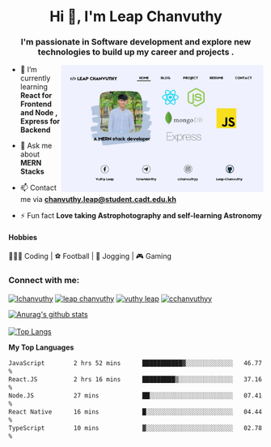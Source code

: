 


<h1 align="center">Hi 👋, I'm Leap Chanvuthy</h1>
<h3 align="center">I'm passionate in Software development and explore new technologies to build up my career and projects .</h3>

<img align="right" width="400" src="img/vuthy.jpg" alt="banner">


- 🌱 I’m currently learning **React for Frontend and Node , Express for Backend**

- 💬 Ask me about **MERN Stacks**

- 📫 Contact me via **chanvuthy.leap@student.cadt.edu.kh**

- ⚡ Fun fact **Love taking Astrophotography and self-learning Astronomy**

#### Hobbies 
🧑🏻‍💻 Coding  |  ⚽️ Football | 🏐 Jogging | 🎮 Gaming<br>

<h3 align="left">Connect with me:</h3>
<p align="left">
<a href="https://twitter.com/lchanvuthy" target="blank"><img align="center" src="https://raw.githubusercontent.com/rahuldkjain/github-profile-readme-generator/master/src/images/icons/Social/twitter.svg" alt="lchanvuthy" height="30" width="40" /></a>
<a href="https://www.linkedin.com/in/leap-chanvuthy-9402b8282/" target="blank"><img align="center" src="https://raw.githubusercontent.com/rahuldkjain/github-profile-readme-generator/master/src/images/icons/Social/linked-in-alt.svg" alt="leap chanvuthy" height="30" width="40" /></a>
<a href="https://fb.com/vuthy leap" target="blank"><img align="center" src="https://raw.githubusercontent.com/rahuldkjain/github-profile-readme-generator/master/src/images/icons/Social/facebook.svg" alt="vuthy leap" height="30" width="40" /></a>
<a href="https://instagram.com/cchanvuthyy" target="blank"><img align="center" src="https://raw.githubusercontent.com/rahuldkjain/github-profile-readme-generator/master/src/images/icons/Social/instagram.svg" alt="cchanvuthyy" height="30" width="40" /></a>
</p>

<!-- <div style="align: right">

[![Top Langs](https://github-readme-stats.vercel.app/api/top-langs/?username=Leap-Chanvuthy&layout=compact&theme=transparent&langs_count=10)](https://github.com/anuraghazra/github-readme-stats)

</div>

<div style="align: right">

![Anurag's GitHub stats](https://github-readme-stats.vercel.app/api?username=Leap-Chanvuthy&show_icons=true&theme=transparent)

</div> -->


[![Anurag's github stats](https://github-readme-stats.vercel.app/api?username=Leap-Chanvuthy&count_private=true&theme=cobalt&show_icons=true)](https://github.com/Leap-Chanvuthy)
</br>
</br>
[![Top Langs](https://github-readme-stats.vercel.app/api/top-langs/?username=Leap-Chanvuthy&layout=compact&theme=cobalt)](https://github.com/Leap-Chanvuthy/)


__My Top Languages__

```
JavaScript        2 hrs 52 mins      ███████████▓░░░░░░░░░░░░░   46.77 %
React.JS          2 hrs 16 mins      █████████▒░░░░░░░░░░░░░░░   37.16 %
Node.JS           27 mins            ██░░░░░░░░░░░░░░░░░░░░░░░   07.41 %
React Native      16 mins            █░░░░░░░░░░░░░░░░░░░░░░░░   04.44 %
TypeScript        10 mins            ▓░░░░░░░░░░░░░░░░░░░░░░░░   02.78 %
```
